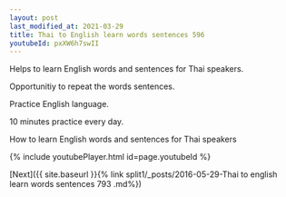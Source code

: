 ```yaml
---
layout: post
last_modified_at: 2021-03-29
title: Thai to English learn words sentences 596 
youtubeId: pxXW6h7swII
---
```

 
 
Helps to learn English words and sentences for Thai speakers.

Opportunitiy to repeat the words sentences. 

Practice English language. 
 
10 minutes practice every day. 
 
How to learn English words and sentences for Thai speakers 
 
{% include youtubePlayer.html id=page.youtubeId %}
 
 
[Next]({{ site.baseurl }}{% link  split1/_posts/2016-05-29-Thai to english learn words sentences 793 .md%})
 

